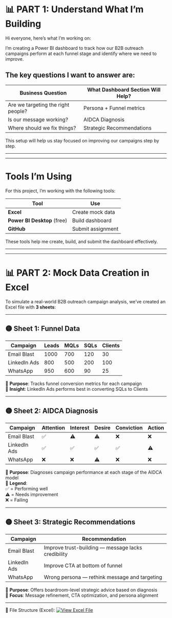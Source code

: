 # 📊 PART 1: Understand What I’m Building

Hi everyone, here’s what I’m working on:

I’m creating a Power BI dashboard to track how our B2B outreach campaigns perform at each funnel stage and identify where we need to improve.

## The key questions I want to answer are:

| Business Question           | What Dashboard Section Will Help?  |
|----------------------------|------------------------------------|
| Are we targeting the right people? | Persona + Funnel metrics          |
| Is our message working?            | AIDCA Diagnosis                  |
| Where should we fix things?        | Strategic Recommendations       |

This setup will help us stay focused on improving our campaigns step by step.

---
---
# Tools I’m Using

For this project, I’m working with the following tools:

| Tool                        | Use               |
| --------------------------- | ----------------- |
| **Excel**                   | Create mock data  |
| **Power BI Desktop** (free) | Build dashboard   |
| **GitHub**                  | Submit assignment |

These tools help me create, build, and submit the dashboard effectively.

---
---
# 📊 PART 2: Mock Data Creation in Excel

To simulate a real-world B2B outreach campaign analysis, we’ve created an Excel file with **3 sheets**:

---

## 🟡 Sheet 1: Funnel Data

| Campaign      | Leads | MQLs | SQLs | Clients |
|---------------|-------|------|------|---------|
| Email Blast   | 1000  | 700  | 120  | 30      |
| LinkedIn Ads  | 800   | 500  | 200  | 100     |
| WhatsApp      | 950   | 600  | 90   | 25      |

🔹 **Purpose**: Tracks funnel conversion metrics for each campaign  
🔹 **Insight**: LinkedIn Ads performs best in converting SQLs to Clients

---

## 🟡 Sheet 2: AIDCA Diagnosis

| Campaign      | Attention | Interest | Desire | Conviction | Action |
|---------------|-----------|----------|--------|------------|--------|
| Email Blast   | ✅        | ⚠️       | ⚠️     | ❌         | ❌     |
| LinkedIn Ads  | ✅        | ✅       | ✅     | ✅         | ⚠️     |
| WhatsApp      | ❌        | ❌       | ⚠️     | ❌         | ❌     |

🔹 **Purpose**: Diagnoses campaign performance at each stage of the AIDCA model  
🔹 **Legend**:  
✅ = Performing well  
⚠️ = Needs improvement  
❌ = Failing  

---

## 🟡 Sheet 3: Strategic Recommendations

| Campaign      | Recommendation                                             |
|---------------|------------------------------------------------------------|
| Email Blast   | Improve trust-building — message lacks credibility         |
| LinkedIn Ads  | Improve CTA at bottom of funnel                            |
| WhatsApp      | Wrong persona — rethink message and targeting              |

🔹 **Purpose**: Offers boardroom-level strategic advice based on diagnosis  
🔹 **Focus**: Message refinement, CTA optimization, and persona alignment

---

📁 File Structure (Excel): [![View Excel File](https://img.shields.io/badge/View%20Solution-01_Details%20_Excel_file_branch/B2B_Outreach_Mock_Data-brightgreen)](https://github.com/Aniru1105/DT_Fellowship/blob/Assignment_03_branch/B2B_Outreach_Mock_Data.xlsx)


